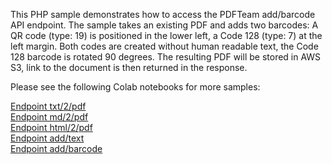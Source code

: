 This PHP sample demonstrates how to access the PDFTeam add/barcode API endpoint. The sample takes an existing PDF and adds two barcodes: A QR code (type: 19) is positioned in the lower left, a Code 128 (type: 7) at the left margin. Both codes are created without human readable text, the Code 128 barcode is rotated 90 degrees. The resulting PDF will be stored in AWS S3, link to the document is then returned in the response.

Please see the following Colab notebooks for more samples:

[Endpoint txt/2/pdf](https://colab.research.google.com/drive/1pU1x1LKlzoGI8bhdE-sU8CvoFaF_1d0s?usp=sharing)<br/>
[Endpoint md/2/pdf](https://colab.research.google.com/drive/1ONL81OFYAbXkD6zdQgGiNyIArw0iFxBp?usp=sharing)<br/>
[Endpoint html/2/pdf](https://colab.research.google.com/drive/1qMh7laYrf10SKpuF9n5B-r1hHL7n6zGG?usp=sharing)<br/>
[Endpoint add/text](https://colab.research.google.com/drive/1B-SEs9FGq1_5cAdVyEBU2lD2XwtMU8JA?usp=sharing)<br/>
[Endpoint add/barcode](https://colab.research.google.com/drive/1Q5Bc-gUpv15R4yQj-iJYxsh0Nqd_bytI?usp=sharing)<br/>
